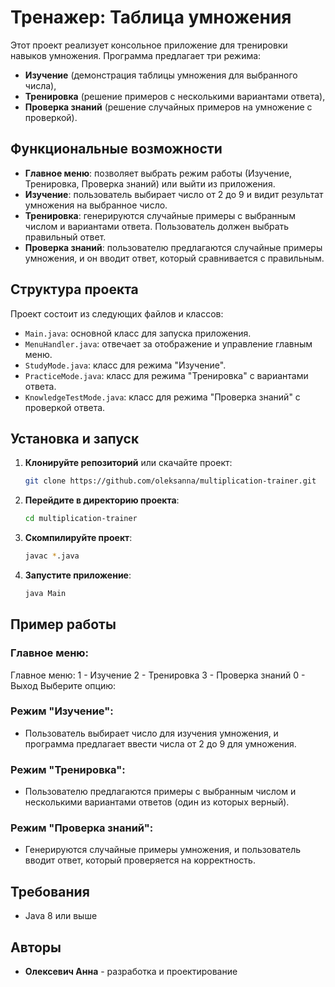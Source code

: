 # Тренажер: Таблица умножения

Этот проект реализует консольное приложение для тренировки навыков умножения. Программа предлагает три режима: 
- **Изучение** (демонстрация таблицы умножения для выбранного числа),
- **Тренировка** (решение примеров с несколькими вариантами ответа),
- **Проверка знаний** (решение случайных примеров на умножение с проверкой).

## Функциональные возможности

- **Главное меню**: позволяет выбрать режим работы (Изучение, Тренировка, Проверка знаний) или выйти из приложения.
- **Изучение**: пользователь выбирает число от 2 до 9 и видит результат умножения на выбранное число.
- **Тренировка**: генерируются случайные примеры с выбранным числом и вариантами ответа. Пользователь должен выбрать правильный ответ.
- **Проверка знаний**: пользователю предлагаются случайные примеры умножения, и он вводит ответ, который сравнивается с правильным.

## Структура проекта

Проект состоит из следующих файлов и классов:

- `Main.java`: основной класс для запуска приложения.
- `MenuHandler.java`: отвечает за отображение и управление главным меню.
- `StudyMode.java`: класс для режима "Изучение".
- `PracticeMode.java`: класс для режима "Тренировка" с вариантами ответа.
- `KnowledgeTestMode.java`: класс для режима "Проверка знаний" с проверкой ответа.

## Установка и запуск

1. **Клонируйте репозиторий** или скачайте проект:
    ```bash
    git clone https://github.com/oleksanna/multiplication-trainer.git
    ```
2. **Перейдите в директорию проекта**:
    ```bash
    cd multiplication-trainer
    ```

3. **Скомпилируйте проект**:
    ```bash
    javac *.java
    ```

4. **Запустите приложение**:
    ```bash
    java Main
    ```

## Пример работы

### Главное меню:
Главное меню: 1 - Изучение 2 - Тренировка 3 - Проверка знаний 0 - Выход Выберите опцию:

### Режим "Изучение":
- Пользователь выбирает число для изучения умножения, и программа предлагает ввести числа от 2 до 9 для умножения.

### Режим "Тренировка":
- Пользователю предлагаются примеры с выбранным числом и несколькими вариантами ответов (один из которых верный).

### Режим "Проверка знаний":
- Генерируются случайные примеры умножения, и пользователь вводит ответ, который проверяется на корректность.

## Требования

- Java 8 или выше

## Авторы

- **Олексевич Анна** - разработка и проектирование
